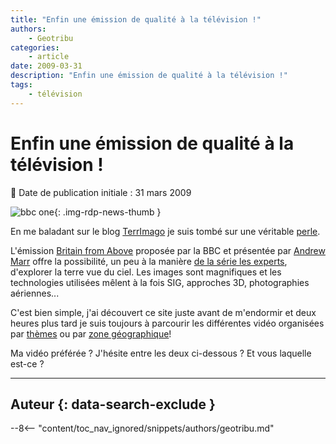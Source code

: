 ```yaml
---
title: "Enfin une émission de qualité à la télévision !"
authors:
    - Geotribu
categories:
    - article
date: 2009-03-31
description: "Enfin une émission de qualité à la télévision !"
tags:
    - télévision
---
```


# Enfin une émission de qualité à la télévision !

:calendar: Date de publication initiale : 31 mars 2009

![bbc one](https://cdn.geotribu.fr/img/logos-icones/divers/bbc.png){: .img-rdp-news-thumb }

En me baladant sur le blog [TerrImago](http://terrimago.blogspot.com/) je suis tombé sur une véritable [perle](http://terrimago.blogspot.com/2009/03/britain-from-above-la-terre-vue-du-ciel.html).

L'émission [Britain from Above](http://www.bbc.co.uk/britainfromabove/) proposée par la BBC et présentée par [Andrew Marr](http://www.bbc.co.uk/britainfromabove/about/andrewmarr.shtml) offre la possibilité, un peu à la manière [de la série les experts](https://fr.wikipedia.org/wiki/Les_Experts_(s%C3%A9rie_t%C3%A9l%C3%A9vis%C3%A9e)), d'explorer la terre vue du ciel. Les images sont magnifiques et les technologies utilisées mêlent à la fois SIG, approches 3D, photographies aériennes...

C'est bien simple, j'ai découvert ce site juste avant de m'endormir et deux heures plus tard je suis toujours à parcourir les différentes vidéo organisées par [thèmes](http://www.bbc.co.uk/britainfromabove/stories/index.shtml) ou par [zone géographique](http://www.bbc.co.uk/britainfromabove/map/)!

Ma vidéo préférée ? J'hésite entre les deux ci-dessous ? Et vous laquelle est-ce ?

----

## Auteur {: data-search-exclude }

--8<-- "content/toc_nav_ignored/snippets/authors/geotribu.md"
